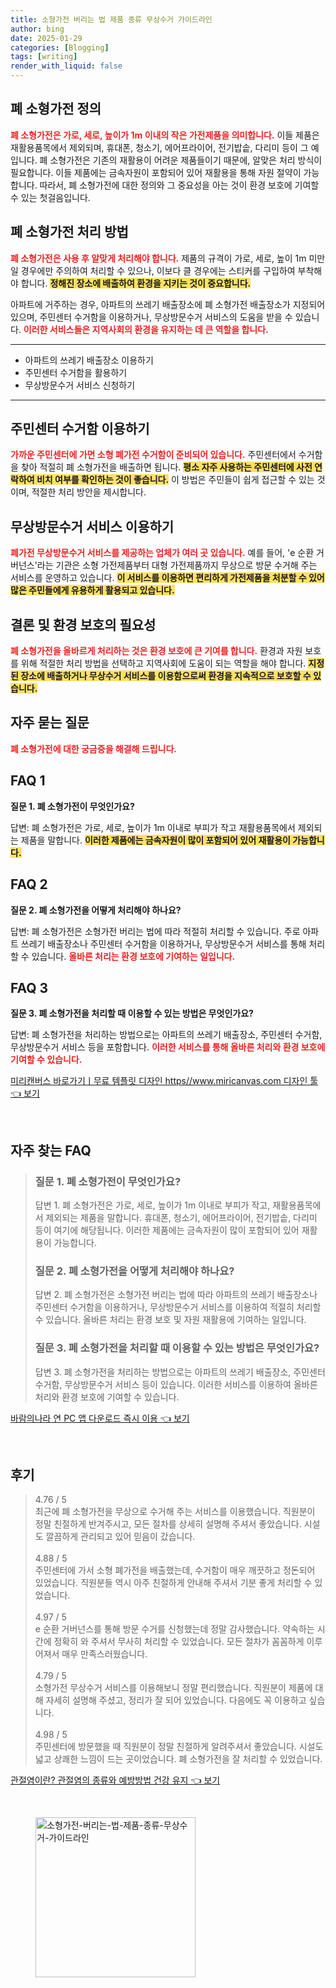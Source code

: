 ```yaml
---
title: 소형가전 버리는 법 제품 종류 무상수거 가이드라인
author: bing
date: 2025-01-29
categories: [Blogging]
tags: [writing]
render_with_liquid: false
---
```



<h2 id='폐 소형가전 정의'>폐 소형가전 정의</h2>

<p><b><span style="color: #ee2323;">폐 소형가전은 가로, 세로, 높이가 1m 이내의 작은 가전제품을 의미합니다.</span></b> 이들 제품은 재활용품목에서 제외되며, 휴대폰, 청소기, 에어프라이어, 전기밥솥, 다리미 등이 그 예입니다. 폐 소형가전은 기존의 재활용이 어려운 제품들이기 때문에, 알맞은 처리 방식이 필요합니다. 이들 제품에는 금속자원이 포함되어 있어 재활용을 통해 자원 절약이 가능합니다. 따라서, 폐 소형가전에 대한 정의와 그 중요성을 아는 것이 환경 보호에 기여할 수 있는 첫걸음입니다.</p>

<h2 id='폐 소형가전 처리 방법'>폐 소형가전 처리 방법</h2>

<p><b><span style="color: #ee2323;">폐 소형가전은 사용 후 알맞게 처리해야 합니다.</span></b> 제품의 규격이 가로, 세로, 높이 1m 미만일 경우에만 주의하여 처리할 수 있으나, 이보다 클 경우에는 스티커를 구입하여 부착해야 합니다. <b><span style="background-color: #ffe066;">정해진 장소에 배출하여 환경을 지키는 것이 중요합니다.</span></b> </p>

<p>아파트에 거주하는 경우, 아파트의 쓰레기 배출장소에 폐 소형가전 배출장소가 지정되어 있으며, 주민센터 수거함을 이용하거나, 무상방문수거 서비스의 도움을 받을 수 있습니다. <b><span style="color: #ee2323;">이러한 서비스들은 지역사회의 환경을 유지하는 데 큰 역할을 합니다.</span></b></p>

<hr />

<ul>
    <li>아파트의 쓰레기 배출장소 이용하기</li>
    <li>주민센터 수거함을 활용하기</li>
    <li>무상방문수거 서비스 신청하기</li>
</ul>

<hr />

<h2 id='주민센터 수거함 이용하기'>주민센터 수거함 이용하기</h2>

<p><b><span style="color: #ee2323;">가까운 주민센터에 가면 소형 폐가전 수거함이 준비되어 있습니다.</span></b> 주민센터에서 수거함을 찾아 적절히 폐 소형가전을 배출하면 됩니다. <b><span style="background-color: #ffe066;">평소 자주 사용하는 주민센터에 사전 연락하여 비치 여부를 확인하는 것이 좋습니다.</span></b> 이 방법은 주민들이 쉽게 접근할 수 있는 것이며, 적절한 처리 방안을 제시합니다.</p>

<h2 id='무상방문수거 서비스 이용하기'>무상방문수거 서비스 이용하기</h2>

<p><b><span style="color: #ee2323;">폐가전 무상방문수거 서비스를 제공하는 업체가 여러 곳 있습니다.</span></b> 예를 들어, 'e 순환 거버넌스'라는 기관은 소형 가전제품부터 대형 가전제품까지 무상으로 방문 수거해 주는 서비스를 운영하고 있습니다. <b><span style="background-color: #ffe066;">이 서비스를 이용하면 편리하게 가전제품을 처분할 수 있어 많은 주민들에게 유용하게 활용되고 있습니다.</span></b></p>

<h2 id='결론 및 환경 보호의 필요성'>결론 및 환경 보호의 필요성</h2>

<p><b><span style="color: #ee2323;">폐 소형가전을 올바르게 처리하는 것은 환경 보호에 큰 기여를 합니다.</span></b> 환경과 자원 보호를 위해 적절한 처리 방법을 선택하고 지역사회에 도움이 되는 역할을 해야 합니다. <b><span style="background-color: #ffe066;">지정된 장소에 배출하거나 무상수거 서비스를 이용함으로써 환경을 지속적으로 보호할 수 있습니다.</span></b></p>

<h2 id='자주 묻는 질문'>자주 묻는 질문</h2>

<p><b><span style="color: #ee2323;">폐 소형가전에 대한 궁금증을 해결해 드립니다.</span></b></p>

<h2 id='FAQ 1'>FAQ 1</h2>

<p><b>질문 1. 폐 소형가전이 무엇인가요?</b></p>

<p>답변: 폐 소형가전은 가로, 세로, 높이가 1m 이내로 부피가 작고 재활용품목에서 제외되는 제품을 말합니다. <b><span style="background-color: #ffe066;">이러한 제품에는 금속자원이 많이 포함되어 있어 재활용이 가능합니다.</span></b></p>

<h2 id='FAQ 2'>FAQ 2</h2>

<p><b>질문 2. 폐 소형가전을 어떻게 처리해야 하나요?</b></p>

<p>답변: 폐 소형가전은 소형가전 버리는 법에 따라 적절히 처리할 수 있습니다. 주로 아파트 쓰레기 배출장소나 주민센터 수거함을 이용하거나, 무상방문수거 서비스를 통해 처리할 수 있습니다. <b><span style="color: #ee2323;">올바른 처리는 환경 보호에 기여하는 일입니다.</span></b></p>

<h2 id='FAQ 3'>FAQ 3</h2>

<p><b>질문 3. 폐 소형가전을 처리할 때 이용할 수 있는 방법은 무엇인가요?</b></p>

<p>답변: 폐 소형가전을 처리하는 방법으로는 아파트의 쓰레기 배출장소, 주민센터 수거함, 무상방문수거 서비스 등을 포함합니다. <b><span style="color: #ee2323;">이러한 서비스를 통해 올바른 처리와 환경 보호에 기여할 수 있습니다.</span></b></p>


<p><a class="click-button" title="미리캔버스 바로가기ㅣ무료 템플릿 디자인 https//www.miricanvas.com 디자인 툴" href="https://adkhouse.github.io/posts/%EB%AF%B8%EB%A6%AC%EC%BA%94%EB%B2%84%EC%8A%A4-%EB%B0%94%EB%A1%9C%EA%B0%80%EA%B8%B0%E3%85%A3%EB%AC%B4%EB%A3%8C-%ED%85%9C%ED%94%8C%EB%A6%BF-%EB%94%94%EC%9E%90%EC%9D%B8-httpswww.miricanvas.com-%EB%94%94%EC%9E%90%EC%9D%B8-%ED%88%B4/" rel="dofollow">미리캔버스 바로가기ㅣ무료 템플릿 디자인 https//www.miricanvas.com 디자인 툴 👈 보기</a></p><br>
<h2 id='자주_찾는_FAQ'>자주 찾는 FAQ</h2>
<div itemscope="" itemtype="https://schema.org/FAQPage"> 
<blockquote> 
<div itemscope="" itemprop="mainEntity" itemtype="https://schema.org/Question"> 
<h3 itemprop="name">질문 1. 폐 소형가전이 무엇인가요?</h3> 
<div itemscope="" itemprop="acceptedAnswer" itemtype="https://schema.org/Answer"> 
<span itemprop="text"> 
<p>답변 1. 폐 소형가전은 가로, 세로, 높이가 1m 이내로 부피가 작고, 재활용품목에서 제외되는 제품을 말합니다. 휴대폰, 청소기, 에어프라이어, 전기밥솥, 다리미 등이 여기에 해당됩니다. 이러한 제품에는 금속자원이 많이 포함되어 있어 재활용이 가능합니다.</p> 
</span> 
</div> 
</div> 
<div itemscope="" itemprop="mainEntity" itemtype="https://schema.org/Question"> 
<h3 itemprop="name">질문 2. 폐 소형가전을 어떻게 처리해야 하나요?</h3> 
<div itemscope="" itemprop="acceptedAnswer" itemtype="https://schema.org/Answer"> 
<span itemprop="text"> 
<p>답변 2. 폐 소형가전은 소형가전 버리는 법에 따라 아파트의 쓰레기 배출장소나 주민센터 수거함을 이용하거나, 무상방문수거 서비스를 이용하여 적절히 처리할 수 있습니다. 올바른 처리는 환경 보호 및 자원 재활용에 기여하는 일입니다.</p> 
</span> 
</div> 
</div> 
<div itemscope="" itemprop="mainEntity" itemtype="https://schema.org/Question"> 
<h3 itemprop="name">질문 3. 폐 소형가전을 처리할 때 이용할 수 있는 방법은 무엇인가요?</h3> 
<div itemscope="" itemprop="acceptedAnswer" itemtype="https://schema.org/Answer"> 
<span itemprop="text"> 
<p>답변 3. 폐 소형가전을 처리하는 방법으로는 아파트의 쓰레기 배출장소, 주민센터 수거함, 무상방문수거 서비스 등이 있습니다. 이러한 서비스를 이용하여 올바른 처리와 환경 보호에 기여할 수 있습니다.</p> 
</span> 
</div> 
</div> 
</blockquote> 
</div>
<p><a class="click-button" title="바람의나라 연 PC 앱 다운로드 즉시 이용" href="https://adkhouse.github.io/posts/%EB%B0%94%EB%9E%8C%EC%9D%98%EB%82%98%EB%9D%BC-%EC%97%B0-PC-%EC%95%B1-%EB%8B%A4%EC%9A%B4%EB%A1%9C%EB%93%9C-%EC%A6%89%EC%8B%9C-%EC%9D%B4%EC%9A%A9/" rel="dofollow">바람의나라 연 PC 앱 다운로드 즉시 이용 👈 보기</a></p><br>
<h2 id='후기'>후기</h2>
<div itemscope itemtype="https://schema.org/Product">
  <blockquote>
  <div itemprop="review" itemscope itemtype="https://schema.org/Review">
      <div itemprop="reviewRating" itemscope itemtype="https://schema.org/Rating"> <span itemprop="ratingValue">4.76</span> / <span itemprop="bestRating">5</span> </div>
      <span itemprop="reviewBody">최근에 폐 소형가전을 무상으로 수거해 주는 서비스를 이용했습니다. 직원분이 정말 친절하게 반겨주시고, 모든 절차를 상세히 설명해 주셔서 좋았습니다. 시설도 깔끔하게 관리되고 있어 믿음이 갔습니다.</span>
  </div>
  <br>
  <div itemprop="review" itemscope itemtype="https://schema.org/Review">
      <div itemprop="reviewRating" itemscope itemtype="https://schema.org/Rating"> <span itemprop="ratingValue">4.88</span> / <span itemprop="bestRating">5</span> </div>
      <span itemprop="reviewBody">주민센터에 가서 소형 폐가전을 배출했는데, 수거함이 매우 깨끗하고 정돈되어 있었습니다. 직원분들 역시 아주 친절하게 안내해 주셔서 기분 좋게 처리할 수 있었습니다.</span>
  </div>
  <br>
  <div itemprop="review" itemscope itemtype="https://schema.org/Review">
      <div itemprop="reviewRating" itemscope itemtype="https://schema.org/Rating"> <span itemprop="ratingValue">4.97</span> / <span itemprop="bestRating">5</span> </div>
      <span itemprop="reviewBody">e 순환 거버넌스를 통해 방문 수거를 신청했는데 정말 감사했습니다. 약속하는 시간에 정확히 와 주셔서 무사히 처리할 수 있었습니다. 모든 절차가 꼼꼼하게 이루어져서 매우 만족스러웠습니다.</span>
  </div>
  <br>
  <div itemprop="review" itemscope itemtype="https://schema.org/Review">
      <div itemprop="reviewRating" itemscope itemtype="https://schema.org/Rating"> <span itemprop="ratingValue">4.79</span> / <span itemprop="bestRating">5</span> </div>
      <span itemprop="reviewBody">소형가전 무상수거 서비스를 이용해보니 정말 편리했습니다. 직원분이 제품에 대해 자세히 설명해 주셨고, 정리가 잘 되어 있었습니다. 다음에도 꼭 이용하고 싶습니다.</span>
  </div>
  <br>
  <div itemprop="review" itemscope itemtype="https://schema.org/Review">
      <div itemprop="reviewRating" itemscope itemtype="https://schema.org/Rating"> <span itemprop="ratingValue">4.98</span> / <span itemprop="bestRating">5</span> </div>
      <span itemprop="reviewBody">주민센터에 방문했을 때 직원분이 정말 친절하게 알려주셔서 좋았습니다. 시설도 넓고 상쾌한 느낌이 드는 곳이었습니다. 폐 소형가전을 잘 처리할 수 있었습니다.</span>
  </div>
  </blockquote>
</div>
<p><a class="click-button" title="관절염이란? 관절염의 종류와 예방방법 건강 유지" href="https://adkhouse.github.io/posts/%EA%B4%80%EC%A0%88%EC%97%BC%EC%9D%B4%EB%9E%80-%EA%B4%80%EC%A0%88%EC%97%BC%EC%9D%98-%EC%A2%85%EB%A5%98%EC%99%80-%EC%98%88%EB%B0%A9%EB%B0%A9%EB%B2%95-%EA%B1%B4%EA%B0%95-%EC%9C%A0%EC%A7%80/" rel="dofollow">관절염이란? 관절염의 종류와 예방방법 건강 유지 👈 보기</a></p><br>
<figure class="image"><img src="https://adkhouse.github.io/assets/img/thumbnail/소형가전-버리는-법-제품-종류-무상수거-가이드라인.webp" alt="소형가전-버리는-법-제품-종류-무상수거-가이드라인" width="256" height="256"></figure>